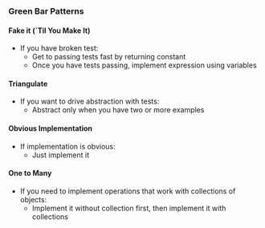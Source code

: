 ### Green Bar Patterns
#### Fake it (`Til You Make It)
- If you have broken test:
  - Get to passing tests fast by returning constant
  - Once you have tests passing, implement expression using variables
#### Triangulate
- If you want to drive abstraction with tests:
  - Abstract only when you have two or more examples 
#### Obvious Implementation
- If implementation is obvious:
  - Just implement it
#### One to Many
- If you need to implement operations that work with collections of objects:
  - Implement it without collection first, then implement it with collections
